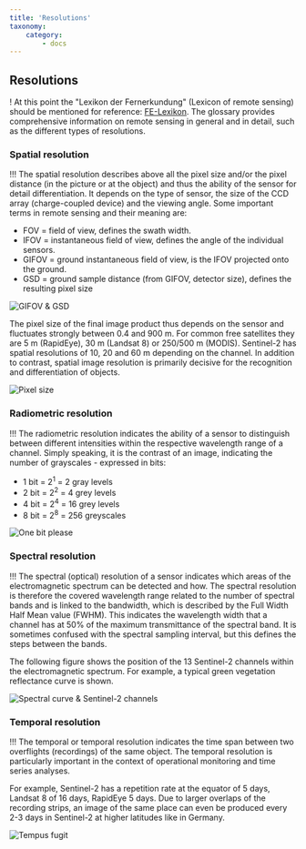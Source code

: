 ```yaml
---
title: 'Resolutions'
taxonomy:
    category:
        - docs
---
```


## Resolutions

! At this point the "Lexikon der Fernerkundung" (Lexicon of remote sensing) should be mentioned for reference: [FE-Lexikon](http://www.fe-lexikon.info/lexikon-a.htm#aufloesung). The glossary provides comprehensive information on remote sensing in general and in detail, such as the different types of resolutions.

### Spatial resolution
!!! The spatial resolution describes above all the pixel size and/or the pixel distance (in the picture or at the object) and thus the ability of the sensor for detail differentiation. It depends on the type of sensor, the size of the CCD array (charge-coupled device) and the viewing angle. Some important terms in remote sensing and their meaning are:
- FOV = field of view, defines the swath width.
- IFOV = instantaneous field of view, defines the angle of the individual sensors.
- GIFOV = ground instantaneous field of view, is the IFOV projected onto the ground.
- GSD = ground sample distance (from GIFOV, detector size), defines the resulting pixel size

![GIFOV & GSD](GIFOV_Jones&Vaughn_b.jpg?classes=caption "Important parameters in remote sensing. Source: Jones & Vaughn, 2010.")

The pixel size of the final image product thus depends on the sensor and fluctuates strongly between 0.4 and 900 m. For common free satellites they are 5 m (RapidEye), 30 m (Landsat 8) or 250/500 m (MODIS). Sentinel-2 has spatial resolutions of 10, 20 and 60 m depending on the channel. In addition to contrast, spatial image resolution is primarily decisive for the recognition and differentiation of objects.

![Pixel size](spatial_resolution.jpg?classes=caption "Different spatial resolutions for comparison.")

### Radiometric resolution
!!! The radiometric resolution indicates the ability of a sensor to distinguish between different intensities within the respective wavelength range of a channel. Simply speaking, it is the contrast of an image, indicating the number of grayscales - expressed in bits:
- 1 bit = 2<sup>1</sup> = 2 gray levels
- 2 bit = 2<sup>2</sup> = 4 grey levels
- 4 bit = 2<sup>4</sup> = 16 grey levels
- 8 bit = 2<sup>8</sup> = 256 greyscales

![One bit please](bitt.jpg?classes=caption "The radiometric resolution defines the sensitivity of the sensor, i.e. the contrast.")

### Spectral resolution
!!!  The spectral (optical) resolution of a sensor indicates which areas of the electromagnetic spectrum can be detected and how. The spectral resolution is therefore the covered wavelength range related to the number of spectral bands and is linked to the bandwidth, which is described by the Full Width Half Mean value (FWHM). This indicates the wavelength width that a channel has at 50% of the maximum transmittance of the spectral band. It is sometimes confused with the spectral sampling interval, but this defines the steps between the bands.

The following figure shows the position of the 13 Sentinel-2 channels within the electromagnetic spectrum. For example, a typical green vegetation reflectance curve is shown.

![Spectral curve & Sentinel-2 channels](Sentinel-2_bands_vegref.jpg?classes=caption "Position of the Sentinel-2-bands using the example of a typical reflectance curve of green vegetation. Curve: beech crown, sensor: AISA Eagle/Hawk, after Aberle, 2017.")

### Temporal resolution
!!! The temporal or temporal resolution indicates the time span between two overflights (recordings) of the same object. The temporal resolution is particularly important in the context of operational monitoring and time series analyses.

For example, Sentinel-2 has a repetition rate at the equator of 5 days, Landsat 8 of 16 days, RapidEye 5 days. Due to larger overlaps of the recording strips, an image of the same place can even be produced every 2-3 days in Sentinel-2 at higher latitudes like in Germany.

![Tempus fugit](temp_Aufl.jpg?)